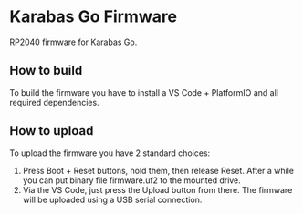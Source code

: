 # Karabas Go Firmware

RP2040 firmware for Karabas Go.

## How to build

To build the firmware you have to install a VS Code + PlatformIO and all required dependencies.

## How to upload

To upload the firmware you have 2 standard choices:

1) Press Boot + Reset buttons, hold them, then release Reset. After a while you can put binary file firmware.uf2 to the mounted drive.
2) Via the VS Code, just press the Upload button from there. The firmware will be uploaded using a USB serial connection.



